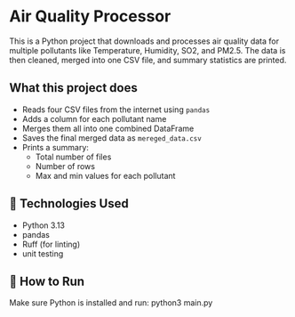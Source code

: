 # Air Quality Processor

This is a Python project that downloads and processes air quality data for multiple pollutants like Temperature, Humidity, SO2, and PM2.5. The data is then cleaned, merged into one CSV file, and summary statistics are printed.

## What this project does

- Reads four CSV files from the internet using `pandas`
- Adds a column for each pollutant name
- Merges them all into one combined DataFrame
- Saves the final merged data as `mereged_data.csv`
- Prints a summary:
  - Total number of files
  - Number of rows
  - Max and min values for each pollutant

## 🚀 Technologies Used

- Python 3.13
- pandas
- Ruff (for linting)
- unit testing

## 🧪 How to Run

Make sure Python is installed and run:
python3 main.py
